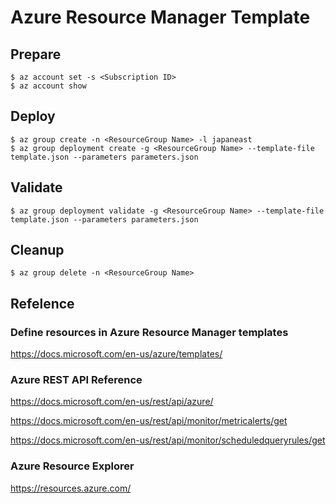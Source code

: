 # Azure Resource Manager Template

## Prepare
```shell-session
$ az account set -s <Subscription ID>
$ az account show
```

## Deploy
```shell-session
$ az group create -n <ResourceGroup Name> -l japaneast
$ az group deployment create -g <ResourceGroup Name> --template-file template.json --parameters parameters.json
```

## Validate
```shell-session
$ az group deployment validate -g <ResourceGroup Name> --template-file template.json --parameters parameters.json
```

## Cleanup
```shell-session
$ az group delete -n <ResourceGroup Name>
```

## Refelence

### Define resources in Azure Resource Manager templates
https://docs.microsoft.com/en-us/azure/templates/

### Azure REST API Reference
https://docs.microsoft.com/en-us/rest/api/azure/

https://docs.microsoft.com/en-us/rest/api/monitor/metricalerts/get

https://docs.microsoft.com/en-us/rest/api/monitor/scheduledqueryrules/get

### Azure Resource Explorer
https://resources.azure.com/
